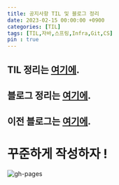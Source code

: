 ```yaml
---
title: 공지사항 TIL 및 블로그 정리
date: 2023-02-15 00:00:00 +0900
categories: [TIL]
tags: [TIL,자바,스프링,Infra,Git,CS]
pin : true
---
```


<script async src="https://pagead2.googlesyndication.com/pagead/js/adsbygoogle.js?client=ca-pub-6892396316078062"
     crossorigin="anonymous"></script>

## TIL 정리는 [**여기에**](https://github.com/seunGit/TIL-TodayILearned).
## 블로그 정리는 [**여기에**](https://seungit.github.io/).
## 이전 블로그는 [**여기에**](https://seungit.tistory.com/).

# 꾸준하게 작성하자 !

![gh-pages](../../../assets/img/favicons/android-chrome-256x256.png)
